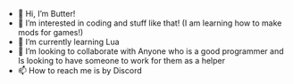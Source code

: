 - 👋 Hi, I’m Butter!
- 👀 I’m interested in coding and stuff like that! (I am learning how to make mods for games!)
- 🌱 I’m currently learning Lua
- 💞️ I’m looking to collaborate with Anyone who is a good programmer and Is looking to have someone to work for them as a helper
- 📫 How to reach me is by Discord


